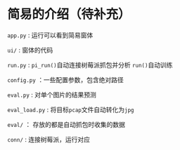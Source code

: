 # 简易的介绍（待补充）



 `app.py`  : 运行可以看到简易窗体



`ui/` : 窗体的代码



`run.py`  :   `pi_run()`自动连接树莓派抓包并分析    `run()`自动训练



`config.py` ：一些配置参数，包含绝对路径



`eval.py` : 对单个图片的结果预测



`eval_load.py` : 将目标`pcap`文件自动转化为`jpg`



`eval/` ： 存放的都是自动抓包时收集的数据



`conn/` :  连接树莓派，运行对应 